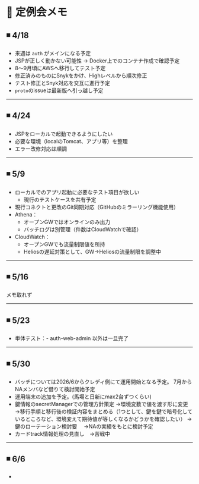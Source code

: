 
# 📆 定例会メモ

## ◾ 4/18

- 来週は `auth` がメインになる予定  
- JSPが正しく動かない可能性 → Docker上でのコンテナ作成で確認予定  
- 8〜9月頃にAWSへ移行してテスト予定  
- 修正済みのものにSnykをかけ、Highレベルから順次修正  
- テスト修正とSnyk対応を交互に進行予定  
- `proto`のissueは最新版へ引っ越し予定  

---

## ◾ 4/24

- JSPをローカルで起動できるようにしたい  
- 必要な環境（localのTomcat、アプリ等）を整理  
- エラー改修対応は順調  

---

## ◾ 5/9

- ローカルでのアプリ起動に必要なテスト項目が欲しい  
  - 現行のテストケースを共有予定  
- 現行コネクトと更改のGit同期対応（GitHubのミラーリング機能使用）  
- Athena：
  - オープンGWではオンラインのみ出力  
  - バッチログは別管理（件数はCloudWatchで確認）  
- CloudWatch：
  - オープンGWでも流量制限値を所持  
  - Heliosの遅延対策として、GW→Heliosの流量制限を調整中  

---

## ◾ 5/16

メモ取れず

---

## ◾ 5/23

- 単体テスト：- auth-web-admin 以外は一旦完了

---

## ◾ 5/30

- バッチについては2026/6からクレディ側にて運用開始となる予定。
  7月からNAメンバなど借りて検討開始予定
- 運用端末の追加を予定。(馬場と日新にmax2台ずつくらい)
- 鍵情報のsecretManagerでの管理方針策定
  →環境変数で値を渡す形に変更
  →移行手順と移行後の検証内容をまとめる（1つとして、鍵を鍵で暗号化しているところなど、環境変えて期待値が等しくなるかどうかを確認したい）
  →鍵のローテーション検討要
  　→NAの実績をもとに検討予定
- カードtrack情報処理の見直し　→苦戦中


---

## ◾ 6/6

- 